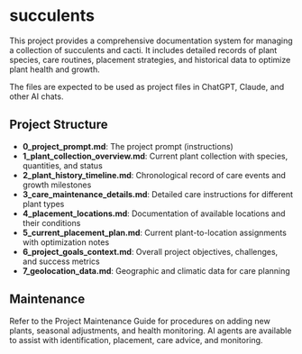 # succulents

This project provides a comprehensive documentation system for managing a collection of succulents and cacti. It includes detailed records of plant species, care routines, placement strategies, and historical data to optimize plant health and growth.

The files are expected to be used as project files in ChatGPT, Claude, and other AI chats.

## Project Structure

- **0_project_prompt.md**: The project prompt (instructions)
- **1_plant_collection_overview.md**: Current plant collection with species, quantities, and status
- **2_plant_history_timeline.md**: Chronological record of care events and growth milestones
- **3_care_maintenance_details.md**: Detailed care instructions for different plant types
- **4_placement_locations.md**: Documentation of available locations and their conditions
- **5_current_placement_plan.md**: Current plant-to-location assignments with optimization notes
- **6_project_goals_context.md**: Overall project objectives, challenges, and success metrics
- **7_geolocation_data.md**: Geographic and climatic data for care planning

## Maintenance

Refer to the Project Maintenance Guide for procedures on adding new plants, seasonal adjustments, and health monitoring. AI agents are available to assist with identification, placement, care advice, and monitoring.
